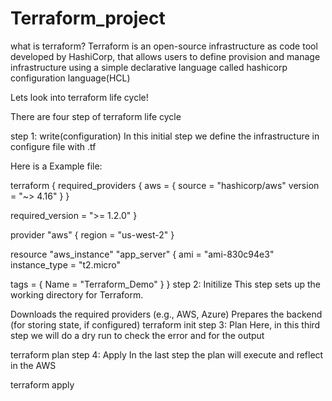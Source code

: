 # Terraform_project
what is terraform?
Terraform is an open-source infrastructure as code tool developed by HashiCorp, that allows users to define provision and manage infrastructure using a simple declarative language called hashicorp configuration language(HCL)

Lets look into terraform life cycle!

There are four step of terraform life cycle

step 1: write(configuration)
In this initial step we define the infrastructure in configure file with .tf

Here is a Example file:

terraform {
  required_providers {
    aws = {
      source  = "hashicorp/aws"
      version = "~> 4.16"
    }
  }

  required_version = ">= 1.2.0"
}

provider "aws" {
  region  = "us-west-2"
}

resource "aws_instance" "app_server" {
  ami           = "ami-830c94e3"
  instance_type = "t2.micro"

  tags = {
    Name = "Terraform_Demo"
  }
}
step 2: Initilize
This step sets up the working directory for Terraform.

Downloads the required providers (e.g., AWS, Azure)
Prepares the backend (for storing state, if configured)
terraform init
step 3: Plan
Here, in this third step we will do a dry run to check the error and for the output

terraform plan
step 4: Apply
In the last step the plan will execute and reflect in the AWS

terraform apply
